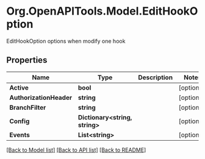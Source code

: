 # Org.OpenAPITools.Model.EditHookOption
EditHookOption options when modify one hook

## Properties

Name | Type | Description | Notes
------------ | ------------- | ------------- | -------------
**Active** | **bool** |  | [optional] 
**AuthorizationHeader** | **string** |  | [optional] 
**BranchFilter** | **string** |  | [optional] 
**Config** | **Dictionary&lt;string, string&gt;** |  | [optional] 
**Events** | **List&lt;string&gt;** |  | [optional] 

[[Back to Model list]](../README.md#documentation-for-models) [[Back to API list]](../README.md#documentation-for-api-endpoints) [[Back to README]](../README.md)


